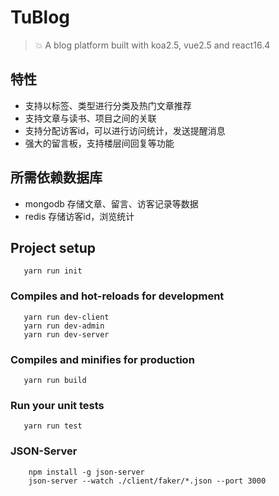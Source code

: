 # TuBlog

> 💥 A blog platform built with koa2.5, vue2.5 and react16.4

## 特性
- 支持以标签、类型进行分类及热门文章推荐
- 支持文章与读书、项目之间的关联
- 支持分配访客id，可以进行访问统计，发送提醒消息
- 强大的留言板，支持楼层间回复等功能

## 所需依赖数据库
- mongodb 存储文章、留言、访客记录等数据
- redis 存储访客id，浏览统计

## Project setup
```
   yarn run init
```

### Compiles and hot-reloads for development
```
   yarn run dev-client
   yarn run dev-admin
   yarn run dev-server
```

### Compiles and minifies for production
```
   yarn run build
```


### Run your unit tests
```
   yarn run test
```

### JSON-Server
```
    npm install -g json-server
    json-server --watch ./client/faker/*.json --port 3000
```
